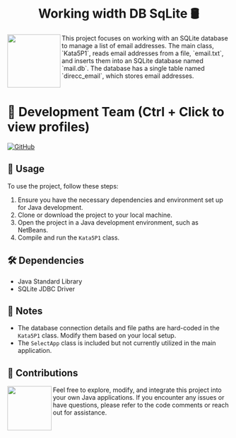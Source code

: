 <h1 align="center">Working width DB SqLite 🛢️</h1>
<img align="left" width="120" height="120" src="https://github.com/AlejandroDavidArzolaSaavedra/Kata-Working-With-Sqlite/assets/90756437/815e51e2-8ade-4275-ba17-8e44def3337c">
This project focuses on working with an SQLite database to manage a list of email addresses. The main class, `Kata5P1`, reads email addresses from a file, `email.txt`, and inserts them into an SQLite database named `mail.db`. The database has a single table named `direcc_email`, which stores email addresses.<br><br>

# 👥 Development Team (Ctrl + Click to view profiles)

[![GitHub](https://img.shields.io/badge/GitHub-Alejandro%20David%20Arzola%20Saavedra-blue?style=flat-square&logo=github)](https://github.com/AlejandroDavidArzolaSaavedra)

## 🚀 Usage
To use the project, follow these steps:

1. Ensure you have the necessary dependencies and environment set up for Java development.
2. Clone or download the project to your local machine.
3. Open the project in a Java development environment, such as NetBeans.
4. Compile and run the `Kata5P1` class.

## 🛠️ Dependencies
- Java Standard Library
- SQLite JDBC Driver

## 📝 Notes
- The database connection details and file paths are hard-coded in the `Kata5P1` class. Modify them based on your local setup.
- The `SelectApp` class is included but not currently utilized in the main application.

## 🤝 Contributions

<img align="left" width="100" height="100" src="https://github.com/AlejandroDavidArzolaSaavedra/Kata-Working-With-Sqlite/assets/90756437/f83020eb-76e4-4224-87e4-ae2a2d370b05g"></a>
Feel free to explore, modify, and integrate this project into your own Java applications. If you encounter any issues or have questions, please refer to the code comments or reach out for assistance.
